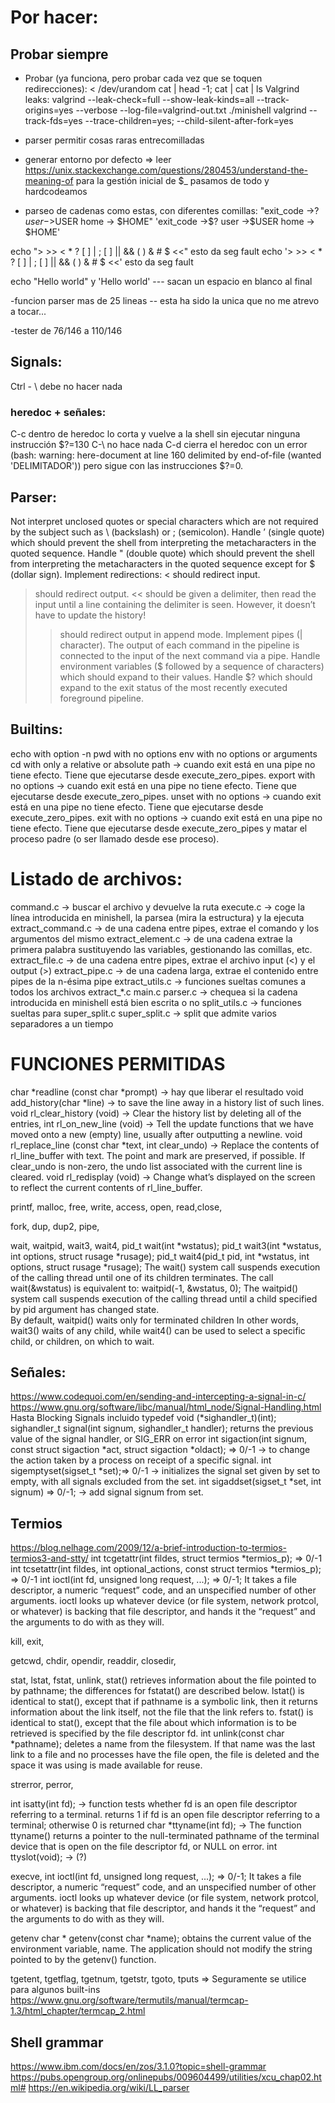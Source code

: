# Por hacer:

## Probar siempre
- Probar (ya funciona, pero probar cada vez que se toquen redirecciones): < /dev/urandom cat | head -1; cat | cat | ls
Valgrind leaks:
valgrind --leak-check=full --show-leak-kinds=all --track-origins=yes --verbose --log-file=valgrind-out.txt ./minishell
valgrind --track-fds=yes --trace-children=yes; --child-silent-after-fork=yes

- parser permitir cosas raras entrecomilladas
- generar entorno por defecto => leer https://unix.stackexchange.com/questions/280453/understand-the-meaning-of para la gestión inicial de $_ pasamos de todo y hardcodeamos

- parseo de cadenas como estas, con diferentes comillas:
"exit_code ->$? user ->$USER home -> $HOME"
'exit_code ->$? user ->$USER home -> $HOME'

 echo "> >> < * ? [ ] | ; [ ] || && ( ) & # $  <<"  esto da seg fault
 echo '> >> < * ? [ ] | ; [ ] || && ( ) & # $  <<'  esto da seg fault

 echo "Hello world" y 'Hello world' --- sacan un espacio en blanco al final

-funcion parser mas de 25 lineas -- esta ha sido la unica que no me atrevo a tocar...

-tester de 76/146 a 110/146



## Signals:
Ctrl - \ debe no hacer nada

### heredoc + señales:
C-c dentro de heredoc lo corta y vuelve a la shell sin ejecutar ninguna instrucción $?=130
C-\ no hace nada
C-d cierra el heredoc con un error (bash: warning: here-document at line 160 delimited by end-of-file (wanted 'DELIMITADOR')) pero sigue con las instrucciones $?=0.

## Parser:
Not interpret unclosed quotes or special characters which are not required by the subject such as \ (backslash) or ; (semicolon).
Handle ’ (single quote) which should prevent the shell from interpreting the metacharacters in the quoted sequence.
Handle " (double quote) which should prevent the shell from interpreting the metacharacters in the quoted sequence except for $ (dollar sign).
Implement redirections:
< should redirect input.
> should redirect output.
<< should be given a delimiter, then read the input until a line containing the delimiter is seen. However, it doesn’t have to update the history!
>> should redirect output in append mode.
Implement pipes (| character). The output of each command in the pipeline is connected to the input of the next command via a pipe.
Handle environment variables ($ followed by a sequence of characters) which should expand to their values.
Handle $? which should expand to the exit status of the most recently executed foreground pipeline.


## Builtins:
echo with option -n
pwd with no options
env with no options or arguments
cd with only a relative or absolute path -> cuando exit está en una pipe no tiene efecto. Tiene que ejecutarse desde execute_zero_pipes.
export with no options -> cuando exit está en una pipe no tiene efecto. Tiene que ejecutarse desde execute_zero_pipes.
unset with no options -> cuando exit está en una pipe no tiene efecto. Tiene que ejecutarse desde execute_zero_pipes.
exit with no options -> cuando exit está en una pipe no tiene efecto. Tiene que ejecutarse desde execute_zero_pipes y matar el proceso padre (o ser llamado desde ese proceso).


# Listado de archivos:
command.c -> buscar el archivo y devuelve la ruta
execute.c -> coge la línea introducida en minishell, la parsea (mira la estructura) y la ejecuta
extract_command.c -> de una cadena entre pipes, extrae el comando y los argumentos del mismo
extract_element.c -> de una cadena extrae la primera palabra sustituyendo las variables, gestionando las comillas, etc.
extract_file.c -> de una cadena entre pipes, extrae el archivo input (<) y el output (>)
extract_pipe.c -> de una cadena larga, extrae el contenido entre pipes de la n-ésima pipe
extract_utils.c -> funciones sueltas comunes a todos los archivos extract_*.c
main.c
parser.c -> chequea si la cadena introducida en minishell está bien escrita o no
split_utils.c -> funciones sueltas para super_split.c
super_split.c -> split que admite varios separadores a un tiempo


# FUNCIONES PERMITIDAS

char *readline (const char *prompt) -> hay que liberar el resultado
void add_history(char *line) -> to save the line away in a history list of such lines.
void rl_clear_history (void) -> Clear the history list by deleting all of the entries,
int rl_on_new_line (void) -> Tell the update functions that we have moved onto a new (empty) line, usually after outputting a newline. 
void rl_replace_line (const char *text, int clear_undo) -> Replace the contents of rl_line_buffer with text. The point and mark are preserved, if possible. If clear_undo is non-zero, the undo list associated with the current line is cleared. 
void rl_redisplay (void) -> Change what’s displayed on the screen to reflect the current contents of rl_line_buffer. 

printf, 
malloc, free, 
write, access, open, read,close, 

fork, dup, dup2, pipe, 

wait, waitpid, wait3, wait4, 
pid_t wait(int *wstatus);
pid_t wait3(int *wstatus, int options, struct rusage *rusage);
pid_t wait4(pid_t pid, int *wstatus, int options, struct rusage *rusage);
The wait() system call suspends execution of the calling thread until one of its children terminates. 
The  call wait(&wstatus) is equivalent to: waitpid(-1, &wstatus, 0); 
The  waitpid()  system  call suspends execution of the calling thread until a child specified by pid argument has changed state.  
By default, waitpid() waits only for terminated children
In other words, wait3() waits of any child, while wait4() can be used to select a specific child, or children, on which to wait.



## Señales:
https://www.codequoi.com/en/sending-and-intercepting-a-signal-in-c/
https://www.gnu.org/software/libc/manual/html_node/Signal-Handling.html Hasta Blocking Signals incluido
typedef void (*sighandler_t)(int);
sighandler_t signal(int signum, sighandler_t handler); returns  the  previous value of the signal handler, or SIG_ERR on error
int sigaction(int signum, const struct sigaction *act, struct sigaction *oldact); => 0/-1  -> to change the action taken by a process on receipt of a specific signal. 
int sigemptyset(sigset_t *set);=> 0/-1 -> initializes the signal set given by set to empty, with all signals excluded from the set.
int sigaddset(sigset_t *set, int signum) => 0/-1; -> add signal signum from set.

## Termios
https://blog.nelhage.com/2009/12/a-brief-introduction-to-termios-termios3-and-stty/
int tcgetattr(int fildes, struct termios *termios_p); => 0/-1
int tcsetattr(int fildes, int optional_actions, const struct termios *termios_p); => 0/-1
int ioctl(int fd, unsigned long request, ...); => 0/-1; It takes a file descriptor, a numeric “request” code, and an unspecified number of other arguments. ioctl looks up whatever device (or file system, network protcol, or whatever) is backing that file descriptor, and hands it the “request” and the arguments to do with as they will.


kill, exit,

getcwd, chdir, opendir, readdir, closedir,

stat, lstat, fstat, unlink, 
stat()  retrieves information about the file pointed to by pathname; the differences for fstatat() are described below.
lstat() is identical to stat(), except that if pathname is a symbolic link, then it returns information about the link itself, not the file that the link refers to.
fstat()  is  identical to stat(), except that the file about which information is to be retrieved is specified by the file descriptor fd.
int unlink(const char *pathname); deletes a name from the filesystem.  If that name was the last link to a file and no processes have the file open, the file is deleted and the space it was using is made available for reuse.


strerror, perror, 

int isatty(int fd); -> function tests whether fd is an open file descriptor referring to a terminal. returns 1 if fd is an open file descriptor referring to a terminal; otherwise 0 is returned
char *ttyname(int fd); -> The function ttyname() returns a pointer to the null-terminated pathname of the terminal device that is open on the file descriptor fd, or NULL on error.
int ttyslot(void); -> (?)


execve,
int ioctl(int fd, unsigned long request, ...); => 0/-1; 
It takes a file descriptor, a numeric “request” code, and an unspecified number of other arguments. ioctl looks up whatever device (or file system, network protcol, or whatever) is backing that file descriptor, and hands it the “request” and the arguments to do with as they will.


getenv
char *     getenv(const char *name); obtains the current value of the environment variable, name.  The application should not modify the string pointed to by the getenv() function.


tgetent, tgetflag, tgetnum, tgetstr, tgoto, tputs => Seguramente se utilice para algunos built-ins
https://www.gnu.org/software/termutils/manual/termcap-1.3/html_chapter/termcap_2.html


## Shell grammar
https://www.ibm.com/docs/en/zos/3.1.0?topic=shell-grammar
https://pubs.opengroup.org/onlinepubs/009604499/utilities/xcu_chap02.html#
https://en.wikipedia.org/wiki/LL_parser
